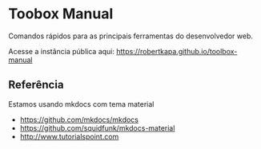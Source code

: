 # Toobox Manual

Comandos rápidos para as principais ferramentas do desenvolvedor web. 

Acesse a instância pública aqui: https://robertkapa.github.io/toolbox-manual

## Referência
Estamos usando mkdocs com tema material
* https://github.com/mkdocs/mkdocs
* https://github.com/squidfunk/mkdocs-material
* http://www.tutorialspoint.com
